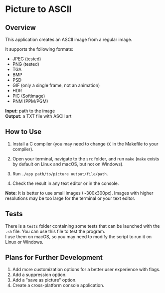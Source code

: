 # Picture to ASCII

## Overview
This application creates an ASCII image from a regular image.

It supports the following formats:
* JPEG (tested)
* PNG (tested)
* TGA
* BMP
* PSD
* GIF (only a single frame, not an animation)
* HDR
* PIC (Softimage)
* PNM (PPM/PGM)

**Input:** path to the image  
**Output:** a TXT file with ASCII art

## How to Use
1. Install a C compiler (you may need to change `CC` in the Makefile to your compiler).

2. Open your terminal, navigate to the `src` folder, and run `make` (`make` exists by default on Linux and macOS, but not on Windows).

3. Run `./app path/to/picture output/file/path`.

4. Check the result in any text editor or in the console.

**Note:** It is better to use small images (~300x300px). Images with higher resolutions may be too large for the terminal or your text editor.

## Tests
There is a `tests` folder containing some tests that can be launched with the `.sh` file. You can use this file to test the program.  
I use them on macOS, so you may need to modify the script to run it on Linux or Windows.

## Plans for Further Development
1. Add more customization options for a better user experience with flags.  
2. Add a suppression option.  
3. Add a "save as picture" option.  
4. Create a cross-platform console application.
